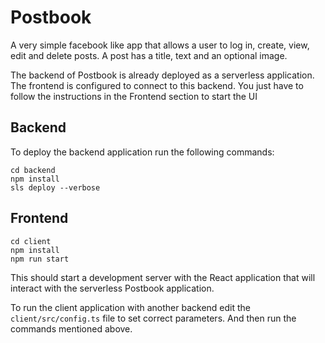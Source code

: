 # Postbook

A very simple facebook like app that allows a user to log in, create, view, edit and delete posts.
A post has a title, text and an optional image.

The backend of Postbook is already deployed as a serverless application.
The frontend is configured to connect to this backend.
You just have to follow the instructions in the Frontend section to start the UI

## Backend

To deploy the backend application run the following commands:

```
cd backend
npm install
sls deploy --verbose
```

## Frontend

```
cd client
npm install
npm run start
```

This should start a development server with the React application that will interact with the serverless Postbook application.

To run the client application with another backend edit the `client/src/config.ts` file to set correct parameters. And then run the commands mentioned above.
